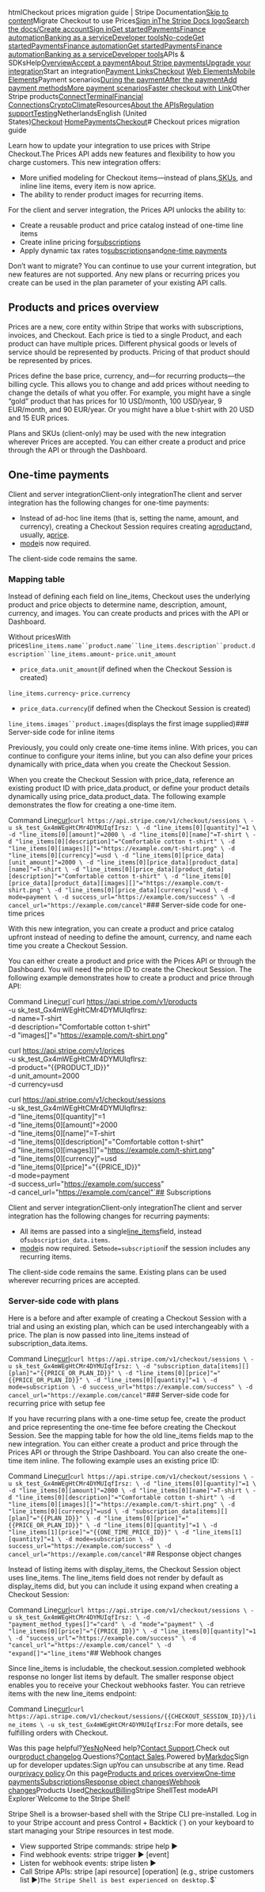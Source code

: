 htmlCheckout prices migration guide | Stripe Documentation[Skip to content](#main-content)Migrate Checkout to use Prices[Sign in](https://dashboard.stripe.com/login?redirect=https%3A%2F%2Fdocs.stripe.com%2Fpayments%2Fcheckout%2Fmigrating-prices)[The Stripe Docs logo](/)[Search the docs/](#)[Create account](https://dashboard.stripe.com/register)[Sign in](https://dashboard.stripe.com/login?redirect=https%3A%2F%2Fdocs.stripe.com%2Fpayments%2Fcheckout%2Fmigrating-prices)[Get started](/get-started)[Payments](/payments)[Finance automation](/finance-automation)[Banking as a service](/financial-services)[Developer tools](/development)[No-code](/no-code)[Get started](/get-started)[Payments](/payments)[Finance automation](/finance-automation)[](#)[Get started](/get-started)[Payments](/payments)[Finance automation](/finance-automation)[Banking as a service](/financial-services)[Developer tools](/development)[](#)APIs & SDKsHelp[Overview](/docs/payments)[Accept a payment](#)[About Stripe payments](#)[Upgrade your integration](/docs/payments/upgrades)Start an integration[Payment Links](#)[Checkout](#)
[Web Elements](#)[Mobile Elements](#)Payment scenarios[During the payment](#)[After the payment](#)[Add payment methods](#)[More payment scenarios](#)[Faster checkout with Link](#)Other Stripe products[Connect](#)[Terminal](#)[Financial Connections](#)[Crypto](#)[Climate](#)Resources[About the APIs](#)[Regulation support](#)[Testing](/docs/testing)NetherlandsEnglish (United States)[](#)[](#)[Checkout](/payments/checkout)·[Home](/docs)[Payments](/docs/payments)[Checkout](/docs/payments/checkout)# Checkout prices migration guide

Learn how to update your integration to use prices with Stripe Checkout.The Prices API adds new features and flexibility to how you charge customers. This new integration offers:

- More unified modeling for Checkout items—instead of plans,[SKUs](/api/skus), and inline line items, every item is now aprice.
- The ability to render product images for recurring items.

For the client and server integration, the Prices API unlocks the ability to:

- Create a reusable product and price catalog instead of one-time line items
- Create inline pricing for[subscriptions](/billing/subscriptions/creating)
- Apply dynamic tax rates to[subscriptions](/billing/taxes/collect-taxes?tax-calculation=tax-rates#adding-tax-rates-to-checkout)and[one-time payments](/payments/checkout/taxes)

Don’t want to migrate? You can continue to use your current integration, but new features are not supported. Any new plans or recurring prices you create can be used in the plan parameter of your existing API calls.

## Products and prices overview

Prices are a new, core entity within Stripe that works with subscriptions, invoices, and Checkout. Each price is tied to a single Product, and each product can have multiple prices. Different physical goods or levels of service should be represented by products. Pricing of that product should be represented by prices.

Prices define the base price, currency, and—for recurring products—the billing cycle. This allows you to change and add prices without needing to change the details of what you offer. For example, you might have a single “gold” product that has prices for 10 USD/month, 100 USD/year, 9 EUR/month, and 90 EUR/year. Or you might have a blue t-shirt with 20 USD and 15 EUR prices.

Plans and SKUs (client-only) may be used with the new integration wherever Prices are accepted. You can either create a product and price through the API or through the Dashboard.

## One-time payments

Client and server integrationClient-only integrationThe client and server integration has the following changes for one-time payments:

- Instead of ad-hoc line items (that is, setting the name, amount, and currency), creating a Checkout Session requires creating a[product](/api/products)and, usually, a[price](/api/prices).
- [mode](/api/checkout/sessions/create#create_checkout_session-mode)is now required.

The client-side code remains the same.

### Mapping table

Instead of defining each field on line_items, Checkout uses the underlying product and price objects to determine name, description, amount, currency, and images. You can create products and prices with the API or Dashboard.

Without pricesWith prices`line_items.name``product.name``line_items.description``product.description``line_items.amount`- `price.unit_amount`
- `price_data.unit_amount`(if defined when the Checkout Session is created)

`line_items.currency`- `price.currency`
- `price_data.currency`(if defined when the Checkout Session is created)

`line_items.images``product.images`(displays the first image supplied)### Server-side code for inline items

Previously, you could only create one-time items inline. With prices, you can continue to configure your items inline, but you can also define your prices dynamically with price_data when you create the Checkout Session.

When you create the Checkout Session with price_data, reference an existing product ID with price_data.product, or define your product details dynamically using price_data.product_data. The following example demonstrates the flow for creating a one-time item.

Command Line[curl](#)`curl https://api.stripe.com/v1/checkout/sessions \
  -u sk_test_Gx4mWEgHtCMr4DYMUIqfIrsz: \
  -d "line_items[0][quantity]"=1 \
  -d "line_items[0][amount]"=2000 \
  -d "line_items[0][name]"=T-shirt \
  -d "line_items[0][description]"="Comfortable cotton t-shirt" \
  -d "line_items[0][images][]"="https://example.com/t-shirt.png" \
  -d "line_items[0][currency]"=usd \
  -d "line_items[0][price_data][unit_amount]"=2000 \
  -d "line_items[0][price_data][product_data][name]"=T-shirt \
  -d "line_items[0][price_data][product_data][description]"="Comfortable cotton t-shirt" \
  -d "line_items[0][price_data][product_data][images][]"="https://example.com/t-shirt.png" \
  -d "line_items[0][price_data][currency]"=usd \
  -d mode=payment \
  -d success_url="https://example.com/success" \
  -d cancel_url="https://example.com/cancel"`### Server-side code for one-time prices

With this new integration, you can create a product and price catalog upfront instead of needing to define the amount, currency, and name each time you create a Checkout Session.

You can either create a product and price with the Prices API or through the Dashboard. You will need the price ID to create the Checkout Session. The following example demonstrates how to create a product and price through API:

Command Line[curl](#)`curl https://api.stripe.com/v1/products \
  -u sk_test_Gx4mWEgHtCMr4DYMUIqfIrsz: \
  -d name=T-shirt \
  -d description="Comfortable cotton t-shirt" \
  -d "images[]"="https://example.com/t-shirt.png"

curl https://api.stripe.com/v1/prices \
  -u sk_test_Gx4mWEgHtCMr4DYMUIqfIrsz: \
  -d product="{{PRODUCT_ID}}" \
  -d unit_amount=2000 \
  -d currency=usd

curl https://api.stripe.com/v1/checkout/sessions \
  -u sk_test_Gx4mWEgHtCMr4DYMUIqfIrsz: \
  -d "line_items[0][quantity]"=1 \
  -d "line_items[0][amount]"=2000 \
  -d "line_items[0][name]"=T-shirt \
  -d "line_items[0][description]"="Comfortable cotton t-shirt" \
  -d "line_items[0][images][]"="https://example.com/t-shirt.png" \
  -d "line_items[0][currency]"=usd \
  -d "line_items[0][price]"="{{PRICE_ID}}" \
  -d mode=payment \
  -d success_url="https://example.com/success" \
  -d cancel_url="https://example.com/cancel"`## Subscriptions

Client and server integrationClient-only integrationThe client and server integration has the following changes for recurring payments:

- All items are passed into a single[line_items](/api/checkout/sessions/create#create_checkout_session-line_items)field, instead of`subscription_data.items`.
- [mode](/api/checkout/sessions/create#create_checkout_session-mode)is now required. Set`mode=subscription`if the session includes any recurring items.

The client-side code remains the same. Existing plans can be used wherever recurring prices are accepted.

### Server-side code with plans

Here is a before and after example of creating a Checkout Session with a trial and using an existing plan, which can be used interchangeably with a price. The plan is now passed into line_items instead of subscription_data.items.

Command Line[curl](#)`curl https://api.stripe.com/v1/checkout/sessions \
  -u sk_test_Gx4mWEgHtCMr4DYMUIqfIrsz: \
  -d "subscription_data[items][][plan]"="{{PRICE_OR_PLAN_ID}}" \
  -d "line_items[0][price]"="{{PRICE_OR_PLAN_ID}}" \
  -d "line_items[0][quantity]"=1 \
  -d mode=subscription \
  -d success_url="https://example.com/success" \
  -d cancel_url="https://example.com/cancel"`### Server-side code for recurring price with setup fee

If you have recurring plans with a one-time setup fee, create the product and price representing the one-time fee before creating the Checkout Session. See the mapping table for how the old line_items fields map to the new integration. You can either create a product and price through the Prices API or through the Stripe Dashboard. You can also create the one-time item inline. The following example uses an existing price ID:

Command Line[curl](#)`curl https://api.stripe.com/v1/checkout/sessions \
  -u sk_test_Gx4mWEgHtCMr4DYMUIqfIrsz: \
  -d "line_items[0][quantity]"=1 \
  -d "line_items[0][amount]"=2000 \
  -d "line_items[0][name]"=T-shirt \
  -d "line_items[0][description]"="Comfortable cotton t-shirt" \
  -d "line_items[0][images][]"="https://example.com/t-shirt.png" \
  -d "line_items[0][currency]"=usd \
  -d "subscription_data[items][][plan]"="{{PLAN_ID}}" \
  -d "line_items[0][price]"="{{PRICE_OR_PLAN_ID}}" \
  -d "line_items[0][quantity]"=1 \
  -d "line_items[1][price]"="{{ONE_TIME_PRICE_ID}}" \
  -d "line_items[1][quantity]"=1 \
  -d mode=subscription \
  -d success_url="https://example.com/success" \
  -d cancel_url="https://example.com/cancel"`## Response object changes

Instead of listing items with display_items, the Checkout Session object uses line_items. The line_items field does not render by default as display_items did, but you can include it using expand when creating a Checkout Session:

Command Line[curl](#)`curl https://api.stripe.com/v1/checkout/sessions \
  -u sk_test_Gx4mWEgHtCMr4DYMUIqfIrsz: \
  -d "payment_method_types[]"="card" \
  -d "mode"="payment" \
  -d "line_items[0][price]"="{{PRICE_ID}}" \
  -d "line_items[0][quantity]"=1 \
  -d "success_url"="https://example.com/success" \
  -d "cancel_url"="https://example.com/cancel" \
  -d "expand[]"="line_items"`## Webhook changes

Since line_items is includable, the checkout.session.completed webhook response no longer list items by default. The smaller response object enables you to receive your Checkout webhooks faster. You can retrieve items with the new line_items endpoint:

Command Line[curl](#)`curl https://api.stripe.com/v1/checkout/sessions/{{CHECKOUT_SESSION_ID}}/line_items \
  -u sk_test_Gx4mWEgHtCMr4DYMUIqfIrsz:`For more details, see fulfilling orders with Checkout.

Was this page helpful?[Yes](#)[No](#)Need help?[Contact Support](https://support.stripe.com/).Check out our[product changelog](https://stripe.com/blog/changelog).Questions?[Contact Sales](https://stripe.com/contact/sales).Powered by[Markdoc](https://markdoc.dev)Sign up for developer updates:Sign upYou can unsubscribe at any time. Read our[privacy policy](https://stripe.com/privacy).On this page[Products and prices overview](#product-price-overview)[One-time payments](#one-time-payments-changes)[Subscriptions](#subscription-changes)[Response object changes](#response-object-changes)[Webhook changes](#webhook-changes)Products Used[Checkout](/payments/checkout)[Billing](/billing)Stripe ShellTest modeAPI Explorer[](https://stripe.com/docs/stripe-cli#install)`Welcome to the Stripe Shell!

Stripe Shell is a browser-based shell with the Stripe CLI pre-installed. Log in to your
Stripe account and press Control + Backtick (`) on your keyboard to start managing your Stripe
resources in test mode.

- View supported Stripe commands: stripe help ▶️
- Find webhook events: stripe trigger ▶️ [event]
- Listen for webhook events: stripe listen ▶
- Call Stripe APIs: stripe [api resource] [operation] (e.g., stripe customers list ▶️)`The Stripe Shell is best experienced on desktop.`$`